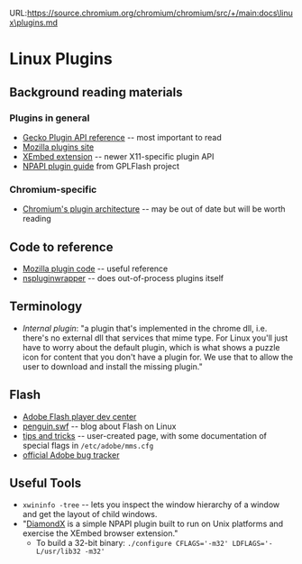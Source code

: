 URL:https://source.chromium.org/chromium/chromium/src/+/main:docs\linux\plugins.md
# Linux Plugins

## Background reading materials

### Plugins in general

*   [Gecko Plugin API reference](https://developer.mozilla.org/en-US/docs/Plugins/Guide)
    -- most important to read
*   [Mozilla plugins site](http://www.mozilla.org/projects/plugins/)
*   [XEmbed extension](https://developer.mozilla.org/en/XEmbed_Extension_for_Mozilla_Plugins)
    -- newer X11-specific plugin API
*   [NPAPI plugin guide](http://gplflash.sourceforge.net/gplflash2_blog/npapi.html)
    from GPLFlash project

### Chromium-specific

*   [Chromium's plugin architecture](https://dev.chromium.org/developers/design-documents/plugin-architecture)
    -- may be out of date but will be worth reading

## Code to reference

*   [Mozilla plugin code](http://mxr.mozilla.org/firefox/source/modules/plugin/base/src/)
    -- useful reference
*   [nspluginwrapper](http://gwenole.beauchesne.info//en/projects/nspluginwrapper)
    -- does out-of-process plugins itself

## Terminology

*   _Internal plugin_: "a plugin that's implemented in the chrome dll, i.e.
    there's no external dll that services that mime type. For Linux you'll just
    have to worry about the default plugin, which is what shows a puzzle icon
    for content that you don't have a plugin for.  We use that to allow the user
    to download and install the missing plugin."

## Flash

*   [Adobe Flash player dev center](http://www.adobe.com/devnet/flashplayer/)
*   [penguin.swf](http://blogs.adobe.com/penguin.swf/) -- blog about Flash on
    Linux
*   [tips and tricks](http://macromedia.mplug.org/) -- user-created page, with
    some documentation of special flags in `/etc/adobe/mms.cfg`
*   [official Adobe bug tracker](https://bugs.adobe.com/flashplayer/)

## Useful Tools

*   `xwininfo -tree` -- lets you inspect the window hierarchy of a window and
    get the layout of child windows.
*   "[DiamondX](http://multimedia.cx/diamondx/) is a simple NPAPI plugin built
    to run on Unix platforms and exercise the XEmbed browser extension."
    *   To build a 32-bit binary:
        `./configure CFLAGS='-m32' LDFLAGS='-L/usr/lib32 -m32'`
